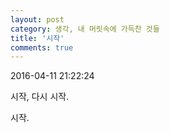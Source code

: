 ```yaml
---
layout: post
category: 생각, 내 머릿속에 가득찬 것들
title: '시작'
comments: true
---
```


2016-04-11 21:22:24


시작, 다시 시작.

  

시작.


